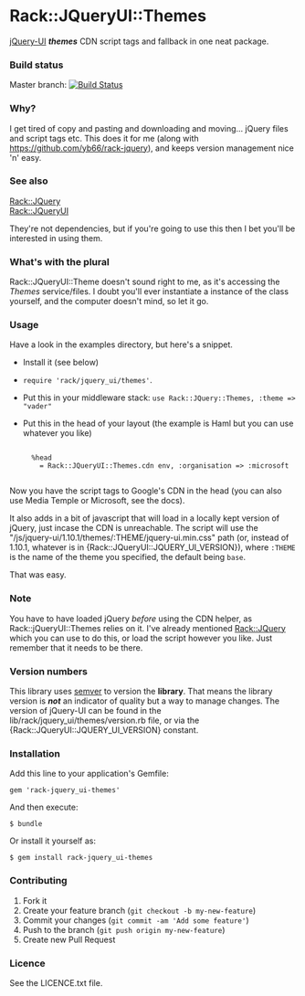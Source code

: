 # Rack::JQueryUI::Themes #

[jQuery-UI](http://jqueryui.com/) ***themes*** CDN script tags and fallback in one neat package.

### Build status ###

Master branch:
[![Build Status](https://travis-ci.org/yb66/rack-jquery_ui-themes.png?branch=master)](https://travis-ci.org/yb66/rack-jquery_ui-themes)

### Why? ###

I get tired of copy and pasting and downloading and moving… jQuery files and script tags etc. This does it for me (along with https://github.com/yb66/rack-jquery), and keeps version management nice 'n' easy.

### See also ###

[Rack::JQuery](https://github.com/yb66/rack-jquery)  
[Rack::JQueryUI](https://github.com/yb66/rack-jquery_ui)

They're not dependencies, but if you're going to use this then I bet you'll be interested in using them.

### What's with the plural ###

Rack::JQueryUI::Theme doesn't sound right to me, as it's accessing the _Themes_ service/files. I doubt you'll ever instantiate a instance of the class yourself, and the computer doesn't mind, so let it go.

### Usage ###

Have a look in the examples directory, but here's a snippet.

* Install it (see below)
* `require 'rack/jquery_ui/themes'`.
* Put this in your middleware stack: `use Rack::JQuery::Themes, :theme => "vader"`
* Put this in the head of your layout (the example is Haml but you can use whatever you like)

    <pre><code>
    %head
      = Rack::JQueryUI::Themes.cdn env, :organisation => :microsoft
    </code></pre>

Now you have the script tags to Google's CDN in the head (you can also use Media Temple or Microsoft, see the docs).

It also adds in a bit of javascript that will load in a locally kept version of jQuery, just incase the CDN is unreachable. The script will use the "/js/jquery-ui/1.10.1/themes/:THEME/jquery-ui.min.css" path (or, instead of 1.10.1, whatever is in {Rack::JQueryUI::JQUERY_UI_VERSION}), where `:THEME` is the name of the theme you specified, the default being `base`.

That was easy.

### Note ###

You have to have loaded jQuery _before_ using the CDN helper, as Rack::jQueryUI::Themes relies on it. I've already mentioned [Rack::JQuery](https://github.com/yb66/rack-jquery) which you can use to do this, or load the script however you like. Just remember that it needs to be there.

### Version numbers ###

This library uses [semver](http://semver.org/) to version the **library**. That means the library version is ***not*** an indicator of quality but a way to manage changes. The version of jQuery-UI can be found in the lib/rack/jquery_ui/themes/version.rb file, or via the {Rack::JQueryUI::JQUERY_UI_VERSION} constant.

### Installation ###

Add this line to your application's Gemfile:

    gem 'rack-jquery_ui-themes'

And then execute:

    $ bundle

Or install it yourself as:

    $ gem install rack-jquery_ui-themes

### Contributing ###

1. Fork it
2. Create your feature branch (`git checkout -b my-new-feature`)
3. Commit your changes (`git commit -am 'Add some feature'`)
4. Push to the branch (`git push origin my-new-feature`)
5. Create new Pull Request

### Licence ###

See the LICENCE.txt file.